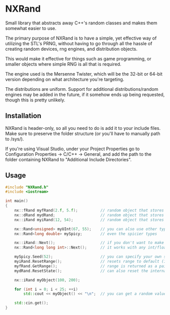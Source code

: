 # NXRand

Small library that abstracts away C++'s random classes and makes them somewhat easier to use.

The primary purpose of NXRand is to have a simple, yet effective way of utilizing the STL's PRNG, without having to go through all the hassle of creating random devices, rng engines, and distribution objects.

This would make it effective for things such as game programming, or smaller objects where simple RNG is all that is required.

The engine used is the Mersenne Twister, which will be the 32-bit or 64-bit version depending on what architecture you're targeting.

The distributions are uniform. Support for additional distributions/random engines may be added in the future,
if it somehow ends up being requested, though this is pretty unlikely.

## Installation
NXRand is header-only, so all you need to do is add it to your include files. Make sure to preserve the folder structure (or you'll have to manually path to /sys/). 

If you're using Visual Studio, under your Project Properties go to Configuration Properties -> C/C++ -> General, and add the path to the folder containing NXRand to "Additional Include Directories".

## Usage
```cpp
#include "NXRand.h"
#include <iostream>

int main() 
{
	nx::fRand myfRand(2.f, 5.f);          // random object that stores floats, in the range 2 to 5
	nx::dRand mydRand;                    // random object that stores doubles, in the range 1 to 100 (default)
	nx::iRand myiRand(12, 54);            // random object that stores ints, range 12~54

	nx::Rand<unsigned> myUInt(67, 55);    // you can also use other types, as long as they're integral/floating
	nx::Rand<long double> mySpicy;        // even the spicier types

	nx::iRand::Next();                    // if you don't want to make an object and just want quick rng, you use this
	nx::Rand<long long int>::Next();      // it works with any int/float type

	mySpicy.Seed(52);                     // you can specify your own seeds
	myiRand.ResetRange();                 // resets range to default (1~100)
	myfRand.GetRange();                   // range is returned as a pair of values, accessed through pair.first/pair.second
	mydRand.ResetState();                 // can also reset the internal state of the distribution (it stops caring what number came last)

	nx::iRand myObject(100, 200);

	for (int i = 0; i < 25; ++i)
		std::cout << myObject() << "\n";  // you can get a random value within your range like this

	std::cin.get();
}
```
